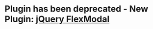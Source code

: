 # Plugin has been deprecated - New Plugin: [jQuery FlexModal](https://github.com/floriancapelle/jquery-flex-modal)